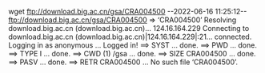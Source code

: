 wget ftp://download.big.ac.cn/gsa/CRA004500
--2022-06-16 11:25:12--  ftp://download.big.ac.cn/gsa/CRA004500
           => ‘CRA004500’
Resolving download.big.ac.cn (download.big.ac.cn)... 124.16.164.229
Connecting to download.big.ac.cn (download.big.ac.cn)|124.16.164.229|:21... connected.
Logging in as anonymous ... Logged in!
==> SYST ... done.    ==> PWD ... done.
==> TYPE I ... done.  ==> CWD (1) /gsa ... done.
==> SIZE CRA004500 ... done.
==> PASV ... done.    ==> RETR CRA004500 ...
No such file ‘CRA004500’.

